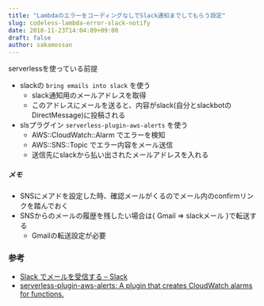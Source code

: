 ```yaml
---
title: "LambdaのエラーをコーディングなしでSlack通知までしてもらう設定"
slug: codeless-lambda-error-slack-notify
date: 2018-11-23T14:04:09+09:00
draft: false
author: sakamossan
---
```


serverlessを使っている前提

- slackの `bring emails into slack` を使う
    - slack通知用のメールアドレスを取得
    - このアドレスにメールを送ると、内容がslack(自分とslackbotのDirectMessage)に投稿される
- slsプラグイン `serverless-plugin-aws-alerts` を使う
    - AWS::CloudWatch::Alarm でエラーを検知
    - AWS::SNS::Topic でエラー内容をメール送信
    - 送信先にslackから払い出されたメールアドレスを入れる


##### メモ

- SNSにメアドを設定した時、確認メールがくるのでメール内のconfirmリンクを踏んでおく
- SNSからのメールの履歴を残したい場合は{ Gmail => slackメール }で転送する
    - Gmailの転送設定が必要


### 参考

- [Slack でメールを受信する – Slack](https://get.slack.help/hc/ja/articles/206819278-Slack-%E3%81%A7%E3%83%A1%E3%83%BC%E3%83%AB%E3%82%92%E5%8F%97%E4%BF%A1%E3%81%99%E3%82%8B)
- [serverless-plugin-aws-alerts: A plugin that creates CloudWatch alarms for functions.](https://github.com/ACloudGuru/serverless-plugin-aws-alerts)

